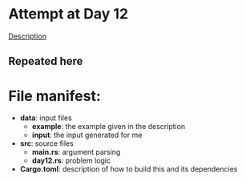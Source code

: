 # Attempt at Day 12

[Description](https://adventofcode.com/2022/day/12)


## Repeated here



# File manifest:

* __data__: input files
    + __example__: the example given in the description
    + __input__: the input generated for me
* __src__: source files
    + __main.rs__: argument parsing
    + __day12.rs__: problem logic
* __Cargo.toml__: description of how to build this and its dependencies